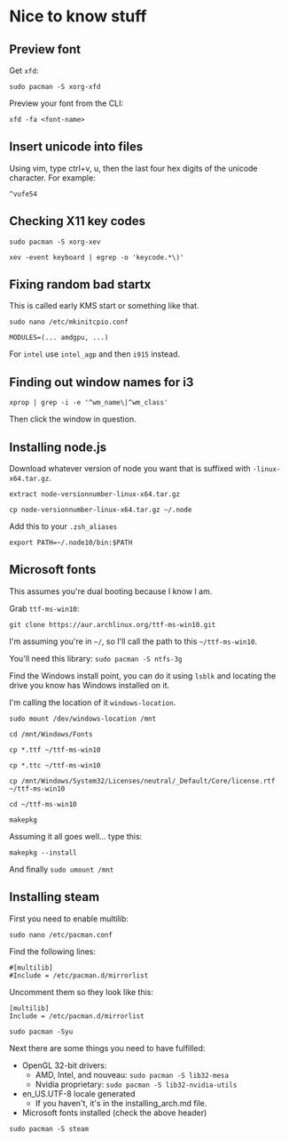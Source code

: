 # Nice to know stuff

## Preview font

Get `xfd`:

`sudo pacman -S xorg-xfd`

Preview your font from the CLI:

`xfd -fa <font-name>`

## Insert unicode into files

Using vim, type ctrl+v, u, then the last four hex digits of the unicode character. For example:

`^vufe54`

## Checking X11 key codes

`sudo pacman -S xorg-xev`

`xev -event keyboard | egrep -o 'keycode.*\)'`

## Fixing random bad startx

This is called early KMS start or something like that.

`sudo nano /etc/mkinitcpio.conf`

```
MODULES=(... amdgpu, ...)
```

For `intel` use `intel_agp` and then `i915` instead.

## Finding out window names for i3

`xprop | grep -i -e '^wm_name\|^wm_class'`

Then click the window in question.

## Installing node.js

Download whatever version of node you want that is suffixed with `-linux-x64.tar.gz`.

`extract node-versionnumber-linux-x64.tar.gz`

`cp node-versionnumber-linux-x64.tar.gz ~/.node`

Add this to your `.zsh_aliases`

```
export PATH=~/.node10/bin:$PATH
```

## Microsoft fonts

This assumes you're dual booting because I know I am.

Grab `ttf-ms-win10`:

`git clone https://aur.archlinux.org/ttf-ms-win10.git`

I'm assuming you're in `~/`, so I'll call the path to this `~/ttf-ms-win10`.

You'll need this library: `sudo pacman -S ntfs-3g`

Find the Windows install point, you can do it using `lsblk` and locating the drive you know has Windows installed on it.

I'm calling the location of it `windows-location`.

`sudo mount /dev/windows-location /mnt`

`cd /mnt/Windows/Fonts`

`cp *.ttf ~/ttf-ms-win10`

`cp *.ttc ~/ttf-ms-win10`

`cp /mnt/Windows/System32/Licenses/neutral/_Default/Core/license.rtf ~/ttf-ms-win10`

`cd ~/ttf-ms-win10`

`makepkg`

Assuming it all goes well... type this:

`makepkg --install`

And finally `sudo umount /mnt`

## Installing steam

First you need to enable multilib:

`sudo nano /etc/pacman.conf`

Find the following lines:

```
#[multilib]
#Include = /etc/pacman.d/mirrorlist
```

Uncomment them so they look like this:

```
[multilib]
Include = /etc/pacman.d/mirrorlist
```

`sudo pacman -Syu`

Next there are some things you need to have fulfilled:

* OpenGL 32-bit drivers:
    * AMD, Intel, and nouveau: `sudo pacman -S lib32-mesa`
    * Nvidia proprietary: `sudo pacman -S lib32-nvidia-utils`
* en_US.UTF-8 locale generated
    * If you haven't, it's in the installing_arch.md file.
* Microsoft fonts installed (check the above header)

`sudo pacman -S steam`
